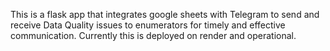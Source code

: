 This is a flask app that integrates google sheets with Telegram to send and receive Data Quality issues to enumerators for timely and effective communication.
Currently this is deployed on render and operational.
